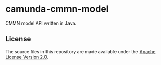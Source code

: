 camunda-cmmn-model
==================

CMMN model API written in Java.

## License
The source files in this repository are made available under the [Apache License Version 2.0](./LICENSE).
